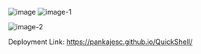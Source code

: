 
![image](https://github.com/Randhiranju/QuickShell-Assignment/assets/94231655/50f091fd-392c-449a-87df-45138aa5e2b6)
![image-1](https://github.com/Randhiranju/QuickShell-Assignment/assets/94231655/d2d9d893-3227-4cbe-92f6-c4914a485752)

![image-2](https://github.com/Randhiranju/QuickShell-Assignment/assets/94231655/428b48e4-180b-4799-8020-b3504e5791c4)

Deployment Link: https://pankajesc.github.io/QuickShell/
